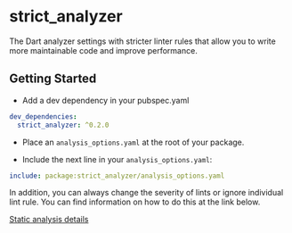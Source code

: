 # strict_analyzer

The Dart analyzer settings with stricter linter rules that allow you to write more maintainable code and improve performance.

## Getting Started

- Add a dev dependency in your pubspec.yaml

```yaml
dev_dependencies:
  strict_analyzer: ^0.2.0
```

- Place an `analysis_options.yaml` at the root of your package.

- Include the next line in your `analysis_options.yaml`:

```yaml
include: package:strict_analyzer/analysis_options.yaml
```

In addition, you can always change the severity of lints or ignore individual lint rule. You can find information on how to do this at the link below.

[Static analysis details](https://dart.dev/guides/language/analysis-options)

